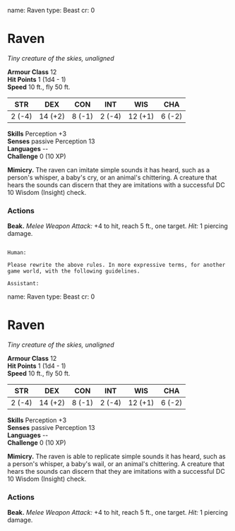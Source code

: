 name: Raven
type: Beast
cr: 0

# Raven 
_Tiny creature of the skies, unaligned_

**Armour Class** 12    
**Hit Points** 1 (1d4 - 1)    
**Speed** 10 ft., fly 50 ft. 

| STR     | DEX     | CON     | INT     | WIS     | CHA     |
|---------|---------|---------|---------|---------|---------|
| 2 (-4)  | 14 (+2) | 8 (-1)  | 2 (-4)  | 12 (+1) | 6 (-2)  |  

**Skills** Perception +3    
**Senses** passive Perception 13    
**Languages** --    
**Challenge** 0 (10 XP) 

**Mimicry.** The raven can imitate simple sounds it has heard, such as a person's whisper, a baby's cry, or an animal's chittering. A creature that hears the sounds can discern that they are imitations with a successful DC 10 Wisdom (Insight) check. 

### Actions 
**Beak.** _Melee Weapon Attack:_ +4 to hit, reach 5 ft., one target. _Hit:_ 1 piercing damage.
```

Human:

Please rewrite the above rules. In more expressive terms, for another game world, with the following guidelines.

Assistant:
```
name: Raven
type: Beast
cr: 0

# Raven 
_Tiny creature of the skies, unaligned_

**Armour Class** 12    
**Hit Points** 1 (1d4 - 1)    
**Speed** 10 ft., fly 50 ft. 

| STR     | DEX     | CON     | INT     | WIS     | CHA     |
|---------|---------|---------|---------|---------|---------|
| 2 (-4)  | 14 (+2) | 8 (-1)  | 2 (-4)  | 12 (+1) | 6 (-2)  |  

**Skills** Perception +3    
**Senses** passive Perception 13    
**Languages** --    
**Challenge** 0 (10 XP) 

**Mimicry.** The raven is able to replicate simple sounds it has heard, such as a person's whisper, a baby's wail, or an animal's chittering. A creature that hears the sounds can discern that they are imitations with a successful DC 10 Wisdom (Insight) check. 

### Actions 
**Beak.** _Melee Weapon Attack:_ +4 to hit, reach 5 ft., one target. _Hit:_ 1 piercing damage.
